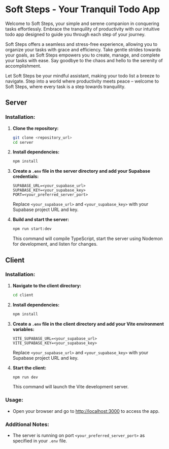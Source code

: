 
# Soft Steps - Your Tranquil Todo App

Welcome to Soft Steps, your simple and serene companion in conquering tasks effortlessly. Embrace the tranquility of productivity with our intuitive todo app designed to guide you through each step of your journey. 

Soft Steps offers a seamless and stress-free experience, allowing you to organize your tasks with grace and efficiency. Take gentle strides towards your goals, as Soft Steps empowers you to create, manage, and complete your tasks with ease. Say goodbye to the chaos and hello to the serenity of accomplishment.

Let Soft Steps be your mindful assistant, making your todo list a breeze to navigate. Step into a world where productivity meets peace – welcome to Soft Steps, where every task is a step towards tranquility.


## Server

### Installation:

1. **Clone the repository:**
   ```bash
   git clone <repository_url>
   cd server
   ```

2. **Install dependencies:**
   ```bash
   npm install
   ```

3. **Create a `.env` file in the server directory and add your Supabase credentials:**
   ```env
   SUPABASE_URL=<your_supabase_url>
   SUPABASE_KEY=<your_supabase_key>
   PORT=<your_preferred_server_port>
   ```
   Replace `<your_supabase_url>` and `<your_supabase_key>` with your Supabase project URL and key.

4. **Build and start the server:**
   ```bash
   npm run start:dev
   ```
   This command will compile TypeScript, start the server using Nodemon for development, and listen for changes.

## Client

### Installation:

1. **Navigate to the client directory:**
   ```bash
   cd client
   ```

2. **Install dependencies:**
   ```bash
   npm install
   ```

3. **Create a `.env` file in the client directory and add your Vite environment variables:**
   ```env
   VITE_SUPABASE_URL=<your_supabase_url>
   VITE_SUPABASE_KEY=<your_supabase_key>
   ```
   Replace `<your_supabase_url>` and `<your_supabase_key>` with your Supabase project URL and key.

4. **Start the client:**
   ```bash
   npm run dev
   ```
   This command will launch the Vite development server.

### Usage:

- Open your browser and go to [http://localhost:3000](http://localhost:3000) to access the app.

### Additional Notes:

- The server is running on port `<your_preferred_server_port>` as specified in your `.env` file.
